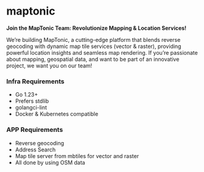 # maptonic

**Join the MapTonic Team: Revolutionize Mapping & Location Services!**

We’re building MapTonic, a cutting-edge platform that blends reverse geocoding with dynamic map tile services (vector & raster), providing powerful location insights and seamless map rendering. If you’re passionate about mapping, geospatial data, and want to be part of an innovative project, we want you on our team!

### Infra Requirements

- Go 1.23+
- Prefers stdlib
- golangci-lint
- Docker & Kubernetes compatible

### APP Requirements

- Reverse geocoding
- Address Search
- Map tile server from mbtiles for vector and raster
- All done by using OSM data
